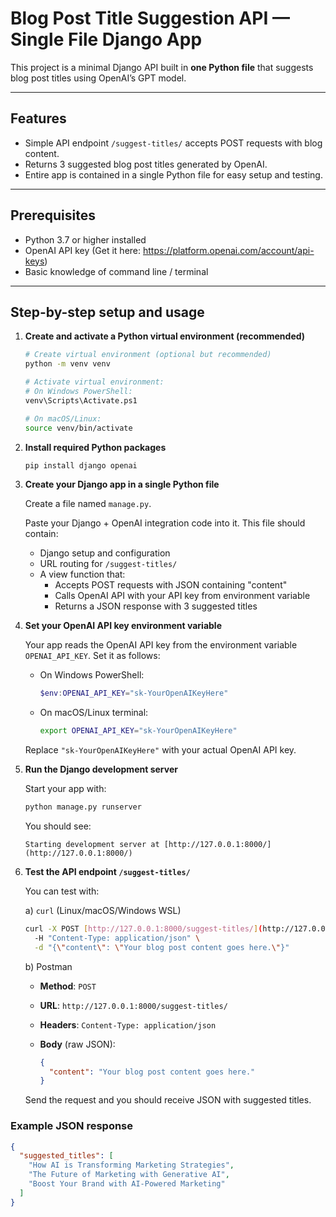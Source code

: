 # Blog Post Title Suggestion API — Single File Django App

This project is a minimal Django API built in **one Python file** that suggests blog post titles using OpenAI’s GPT model.

---

## Features

- Simple API endpoint `/suggest-titles/` accepts POST requests with blog content.
- Returns 3 suggested blog post titles generated by OpenAI.
- Entire app is contained in a single Python file for easy setup and testing.

---

## Prerequisites

- Python 3.7 or higher installed
- OpenAI API key (Get it here: https://platform.openai.com/account/api-keys)
- Basic knowledge of command line / terminal

---

## Step-by-step setup and usage

1.  **Create and activate a Python virtual environment (recommended)**

    ```bash
    # Create virtual environment (optional but recommended)
    python -m venv venv

    # Activate virtual environment:
    # On Windows PowerShell:
    venv\Scripts\Activate.ps1

    # On macOS/Linux:
    source venv/bin/activate
    ```

2.  **Install required Python packages**

    ```bash
    pip install django openai
    ```

3.  **Create your Django app in a single Python file**

    Create a file named `manage.py`.

    Paste your Django + OpenAI integration code into it. This file should contain:

    * Django setup and configuration
    * URL routing for `/suggest-titles/`
    * A view function that:
        * Accepts POST requests with JSON containing "content"
        * Calls OpenAI API with your API key from environment variable
        * Returns a JSON response with 3 suggested titles

4.  **Set your OpenAI API key environment variable**

    Your app reads the OpenAI API key from the environment variable `OPENAI_API_KEY`. Set it as follows:

    * On Windows PowerShell:

        ```powershell
        $env:OPENAI_API_KEY="sk-YourOpenAIKeyHere"
        ```

    * On macOS/Linux terminal:

        ```bash
        export OPENAI_API_KEY="sk-YourOpenAIKeyHere"
        ```

    Replace `"sk-YourOpenAIKeyHere"` with your actual OpenAI API key.

5.  **Run the Django development server**

    Start your app with:

    ```bash
    python manage.py runserver
    ```

    You should see:

    ```
    Starting development server at [http://127.0.0.1:8000/](http://127.0.0.1:8000/)
    ```

6.  **Test the API endpoint `/suggest-titles/`**

    You can test with:

    a) `curl` (Linux/macOS/Windows WSL)

    ```bash
    curl -X POST [http://127.0.0.1:8000/suggest-titles/](http://127.0.0.1:8000/suggest-titles/) \
      -H "Content-Type: application/json" \
      -d "{\"content\": \"Your blog post content goes here.\"}"
    ```

    b) Postman

    * **Method**: `POST`
    * **URL**: `http://127.0.0.1:8000/suggest-titles/`
    * **Headers**: `Content-Type: application/json`
    * **Body** (raw JSON):

        ```json
        {
          "content": "Your blog post content goes here."
        }
        ```

    Send the request and you should receive JSON with suggested titles.

### Example JSON response

```json
{
  "suggested_titles": [
    "How AI is Transforming Marketing Strategies",
    "The Future of Marketing with Generative AI",
    "Boost Your Brand with AI-Powered Marketing"
  ]
}